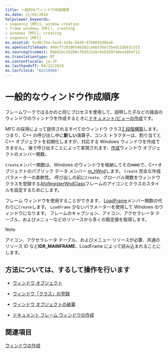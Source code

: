 ```yaml
---
title: 一般的なウィンドウ作成順序
ms.date: 11/04/2016
helpviewer_keywords:
- sequence [MFC], window creation
- frame windows [MFC], creating
- windows [MFC], creating
- sequence [MFC]
ms.assetid: 9cd8c7ea-5e24-429e-b6d9-d7b6041d8ba6
ms.openlocfilehash: 949cf72910654b502ca4b57be72bedc2db63c315
ms.sourcegitcommit: 0ab61bc3d2b6cfbd52a16c6ab2b97a8ea1864f12
ms.translationtype: MT
ms.contentlocale: ja-JP
ms.lasthandoff: 04/23/2019
ms.locfileid: "62219566"
---
```

# <a name="general-window-creation-sequence"></a>一般的なウィンドウ作成順序

フレームワークではるかのと同じプロセスを使用して、説明した子などの独自のウィンドウのウィンドウを作成するときに[ドキュメント/ビューの作成](../mfc/document-view-creation.md)です。

MFC の採用によって提供されるすべてのウィンドウ クラス[2 段階構築](../mfc/one-stage-and-two-stage-construction-of-objects.md)します。 つまり、C++ の呼び出し中に**新しい**演算子、コンス トラクターは、割り当てと C++ オブジェクトを初期化しますが、対応する Windows ウィンドウを作成できません。 後で呼び出すことによって実現されます、[作成](../mfc/reference/cwnd-class.md#create)ウィンドウ オブジェクトのメンバー関数。

`Create`メンバー関数は、Windows のウィンドウを格納してその`HWND`で、C++オブジェクトのパブリック データ メンバー [m_hWnd](../mfc/reference/cwnd-class.md#m_hwnd)します。 `Create` 完全な作成パラメーターの柔軟性。 呼び出しの前に`Create`、グローバル関数をウィンドウ クラスを登録する[AfxRegisterWndClass](../mfc/reference/application-information-and-management.md#afxregisterwndclass)フレームのアイコンとクラスのスタイルを設定するためにします。

フレーム ウィンドウを使用することができます、 [LoadFrame](../mfc/reference/cframewnd-class.md#loadframe)メンバー関数の代わりに`Create`します。 `LoadFrame` 少ないパラメーターを使用して Windows のウィンドウになります。 フレームのキャプション、アイコン、アクセラレータ テーブル、およびメニューなどのリソースから多くの既定値を取得します。

> [!NOTE]
>  アイコン、アクセラレータ テーブル、およびメニュー リソースが必要、共通のリソース ID など**IDR_MAINFRAME**、LoadFrame によって読み込まれることにします。

## <a name="what-do-you-want-to-know-more-about"></a>方法については、するして操作を行います

- [ウィンドウ オブジェクト](../mfc/window-objects.md)

- [ウィンドウ「クラス」の登録](../mfc/registering-window-classes.md)

- [ウィンドウ オブジェクトの破棄](../mfc/destroying-window-objects.md)

- [ドキュメント フレーム ウィンドウの作成](../mfc/creating-document-frame-windows.md)

## <a name="see-also"></a>関連項目

[ウィンドウの作成](../mfc/creating-windows.md)
